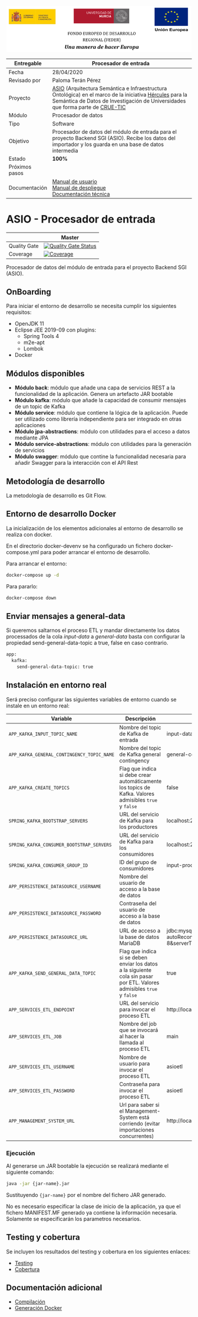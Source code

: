 ![](./images/logos_feder.png)



| Entregable     | Procesador de entrada                                        |
| -------------- | ------------------------------------------------------------ |
| Fecha          | 28/04/2020                                                   |
| Revisado por   | Paloma Terán Pérez                                           |
| Proyecto       | [ASIO](https://www.um.es/web/hercules/proyectos/asio) (Arquitectura Semántica e Infraestructura Ontológica) en el marco de la iniciativa [Hércules](https://www.um.es/web/hercules/) para la Semántica de Datos de Investigación de Universidades que forma parte de [CRUE-TIC](https://www.crue.org/proyecto/hercules/) |
| Módulo         | Procesador de datos                                          |
| Tipo           | Software                                                     |
| Objetivo       | Procesador de datos del módulo de entrada para el proyecto Backend SGI (ASIO). Recibe los datos del importador y los guarda en una base de datos intermedia |
| Estado         | **100%**                                                     |
| Próximos pasos |                                                              |
| Documentación  | [Manual de usuario](https://github.com/HerculesCRUE/ib-asio-docs-/blob/master/00-An%C3%A1lisis/Manual%20de%20usuario/Manual%20de%20usuario.md)<br />[Manual de despliegue](https://github.com/HerculesCRUE/ib-asio-composeset/blob/master/README.md)<br />[Documentación técnica](https://github.com/HerculesCRUE/ib-asio-docs-/blob/master/00-Arquitectura/arquitectura_semantica/documento_arquitectura/ASIO_Izertis_Arquitectura.md) |

# ASIO - Procesador de entrada

|     | Master |
| --- | ------ |
| Quality Gate | [![Quality Gate Status](https://sonarcloud.io/api/project_badges/measure?project=HerculesCRUE_ib-input-processor&metric=alert_status)](https://sonarcloud.io/dashboard?id=HerculesCRUE_ib-input-processor) |
| Coverage | [![Coverage](https://sonarcloud.io/api/project_badges/measure?project=HerculesCRUE_ib-input-processor&metric=coverage)](https://sonarcloud.io/dashboard?id=HerculesCRUE_ib-input-processor) |

Procesador de datos del módulo de entrada para el proyecto Backend SGI (ASIO). 

## OnBoarding

Para iniciar el entorno de desarrollo se necesita cumplir los siguientes requisitos:

* OpenJDK 11
* Eclipse JEE 2019-09 con plugins:
  * Spring Tools 4
  * m2e-apt
  * Lombok
* Docker

## Módulos disponibles

* **Módulo back**: módulo que añade una capa de servicios REST a la funcionalidad de la aplicación. Genera un artefacto JAR bootable
* **Módulo kafka**: módulo que añade la capacidad de consumir mensajes de un topic de Kafka
* **Módulo service**: módulo que contiene la lógica de la aplicación. Puede ser utilizado como librería independiente para ser integrado en otras aplicaciones
* **Módulo jpa-abstractions**: módulo con utilidades para el acceso a datos mediante JPA
* **Módulo service-abstractions**: módulo con utilidades para la generación de servicios
* **Módulo swagger**: módulo que contine la funcionalidad necesaria para añadir Swagger para la interacción con el API Rest

## Metodología de desarrollo

La metodología de desarrollo es Git Flow.

## Entorno de desarrollo Docker

La inicialización de los elementos adicionales al entorno de desarrollo se realiza con docker. 

En el directorio docker-devenv se ha configurado un fichero docker-compose.yml para poder arrancar el entorno de desarrollo.

Para arrancar el entorno:

```bash
docker-compose up -d
```

Para pararlo:

```bash
docker-compose down
```

## Enviar mensajes a general-data 

Si queremos saltarnos el proceso ETL y mandar directamente los datos processados de la cola *input-data* a *general-data* basta con configurar
la propiedad send-general-data-topic a true, false en caso contrario.

```xml 
app:
  kafka:
    send-general-data-topic: true
```

## Instalación en entorno real

Será preciso configurar las siguientes variables de entorno cuando se instale en un entorno real:

|Variable|Descripción|Valor por defecto|
|---|---|---|
|`APP_KAFKA_INPUT_TOPIC_NAME`|Nombre del topic de Kafka de entrada|input-data|
|`APP_KAFKA_GENERAL_CONTINGENCY_TOPIC_NAME`|Nombre del topic de Kafka general contingency|general-contingency-data|
|`APP_KAFKA_CREATE_TOPICS`|Flag que indica si debe crear automáticamente los topics de Kafka. Valores admisibles `true` y `false`|false|
| `SPRING_KAFKA_BOOTSTRAP_SERVERS` | URL del servicio de Kafka para los productores | localhost:29092 |
| `SPRING_KAFKA_CONSUMER_BOOTSTRAP_SERVERS` | URL del servicio de Kafka para los consumidores | localhost:29092 |
| `SPRING_KAFKA_CONSUMER_GROUP_ID` | ID del grupo de consumidores | input-processor |
|`APP_PERSISTENCE_DATASOURCE_USERNAME`|Nombre del usuario de acceso a la base de datos| |
|`APP_PERSISTENCE_DATASOURCE_PASSWORD`|Contraseña del usuario de acceso a la base de datos| |
|`APP_PERSISTENCE_DATASOURCE_URL`|URL de acceso a la base de datos MariaDB|jdbc:mysql://localhost:3307/app?autoReconnect=true&useUnicode=true&characterEncoding=UTF-8&serverTimezone=UTC&createDatabaseIfNotExist=true|
|`APP_KAFKA_SEND_GENERAL_DATA_TOPIC`|Flag que indica si se deben enviar los datos a la siguiente cola sin pasar por ETL. Valores admisibles `true` y `false`|true|
|`APP_SERVICES_ETL_ENDPOINT`| URL del servicio para invocar el proceso ETL | http://localhost:8080/kettle/runJob |
|`APP_SERVICES_ETL_JOB`| Nombre del job que se invocará al hacer la llamada al proceso ETL | main |
|`APP_SERVICES_ETL_USERNAME`| Nombre de usuario para invocar el proceso ETL | asioetl |
|`APP_SERVICES_ETL_PASSWORD`| Contraseña para invocar el proceso ETL | asioetl |
|`APP_MANAGEMENT_SYSTEM_URL`| Url para saber si el Management-System está corriendo (evitar importaciones concurrentes) | http://localhost:9321/etl-notifications/isMSRunning |

### Ejecución

Al generarse un JAR bootable la ejecución se realizará mediante el siguiente comando:

```bash
java -jar {jar-name}.jar
```

Sustituyendo `{jar-name}` por el nombre del fichero JAR generado.

No es necesario especificar la clase de inicio de la aplicación, ya que el fichero MANIFEST.MF generado ya contiene la información necesaria. Solamente se especificarán los parametros necesarios.

## Testing y cobertura

Se incluyen los resultados del testing y cobertura en los siguientes enlaces:

* [Testing](https://reports.herculesasioizertis.desa.um.es/input-processor/surefire/surefire-report.html)
* [Cobertura](https://sonarcloud.io/component_measures?id=HerculesCRUE_ib-input-processor&metric=coverage&view=list)

##  Documentación adicional

* [Compilación](docs/build.md)
* [Generación Docker](docs/docker.md)
